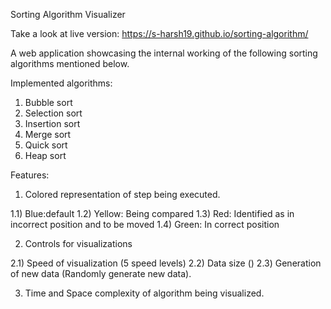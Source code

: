 Sorting Algorithm Visualizer

Take a look at live version: https://s-harsh19.github.io/sorting-algorithm/

A web application showcasing the internal working of the following sorting algorithms mentioned below.

Implemented algorithms:
1) Bubble sort
2) Selection sort
3) Insertion sort
4) Merge sort
5) Quick sort
6) Heap sort

Features:

1) Colored representation of step being executed.

  1.1) Blue:default
  1.2) Yellow: Being compared
  1.3) Red: Identified as in incorrect position and to be moved
  1.4) Green: In correct position
  
2) Controls for visualizations

  2.1) Speed of visualization (5 speed levels)
  2.2) Data size ()
  2.3) Generation of new data (Randomly generate new data).
  
3) Time and Space complexity of algorithm being visualized.


